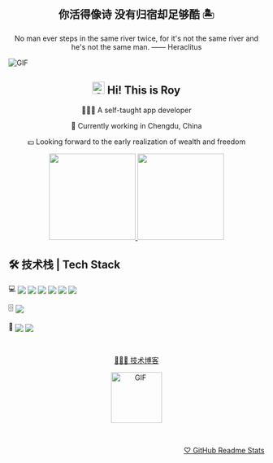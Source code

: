 <h2 align="center">你活得像诗 没有归宿却足够酷 🏝</h2>

<p align="center">No man ever steps in the same river twice, for it's not the same river and he's not the same man.  —— Heraclitus</p>

<image src="https://pic4.zhimg.com/v2-da3853cc1f373e9af570b7a8fe372da7_r.gif" align="center" alt="GIF" />

<h2 align="center"><image src="https://github.com/RoyRao2333/royrao2333/raw/main/assets/68747470733a2f2f71706c7573706963747572652e6f73732d636e2d6265696a696e672e616c6979756e63732e636f6d2f364c6a6a51412f48692e676966.gif" alt="GIF" width="24px" /> Hi! This is Roy</h2>

<div align="center">

<p>🧑🏻‍💻 A self-taught app developer</p>

<p>🐼 Currently working in Chengdu, China</p>

<p>💵 Looking forward to the early realization of wealth and freedom</p>

</div>

<div align="center">

<a href="https://github.com/RoyRao2333">
<image src="https://readmestats.999857.xyz/api?username=royrao2333&include_all_commits=true&count_private=true&show_icons=true&theme=buefy" height="170px" />
</a>

<a href="https://github.com/RoyRao2333">
<image src="https://readmestats.999857.xyz/api/top-langs/?username=royrao2333&layout=compact" height="170px" />
</a>

</div>

## 🛠 技术栈 | Tech Stack

<div >

💻 <a href="https://www.swift.org/"><image src="https://img.shields.io/badge/swift-white?style=for-the-badge&logo=swift" align="center" /></a> <a href="https://www.typescriptlang.org/"><image src="https://img.shields.io/badge/typescript-white?style=for-the-badge&logo=typescript" align="center" /></a> <a href="https://www.python.org/"><image src="https://img.shields.io/badge/python-white?style=for-the-badge&logo=python" align="center" /></a> <a href="https://kotlinlang.org/"><image src="https://img.shields.io/badge/kotlin-white?style=for-the-badge&logo=kotlin" align="center" /></a> <a href="https://react.dev"><image src="https://img.shields.io/badge/react-white?style=for-the-badge&logo=react" align="center" /></a> <a href="https://reactnative.dev"><image src="https://img.shields.io/badge/react%20native-white?style=for-the-badge&logo=react" align="center" /></a>

</div>

<div >

🗄 <a href="https://www.mysql.com/"><image src="https://img.shields.io/badge/mysql-white?style=for-the-badge&logo=mysql" align="center" /></a>

</div>

<div >

🎨 <a href="https://www.figma.com/"><image src="https://img.shields.io/badge/figma-white?style=for-the-badge&logo=figma" align="center" /></a> <a href="https://www.sketch.com/"><image src="https://img.shields.io/badge/sketch-white?style=for-the-badge&logo=sketch" align="center" /></a>

</div>

&nbsp;

<div align="center">

<a href="https://royrao2333.github.io/blog">🧑🏻‍💻 技术博客</a>

<image src="https://user-images.githubusercontent.com/31413093/187115164-3c1e5a43-64bc-44cd-a145-593a35b53513.GIF" align="center" alt="GIF" height="100px" />

</div>

&nbsp;

<div align="right">

<a href="https://github.com/anuraghazra/github-readme-stats">♡ GitHub Readme Stats</a>

</div>

